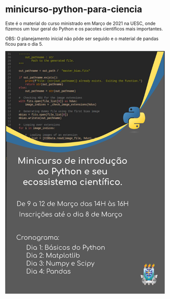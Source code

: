 # minicurso-python-para-ciencia

Este é o material do curso ministrado em Março de 2021 na UESC, onde fizemos um
tour geral do Python e os pacotes científicos mais importantes.

OBS: O planejamento inicial não pôde ser seguido e o material de pandas ficou para o dia 5.

![Poster](organizacao/poster.png)


